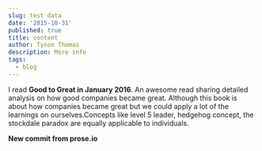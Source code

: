```yaml
---
slug: test data
date: '2015-10-31'
published: true
title: content
author: Tyson Thomas
description: More info
tags:
  - blog
---
```


I read **Good to Great in January 2016**. An awesome read sharing detailed analysis on how good companies became great. Although this book is about how companies became great but we could apply a lot of the learnings on ourselves.Concepts like level 5 leader, hedgehog concept, the stockdale paradox are equally applicable to individuals.

**New commit from prose.io**
